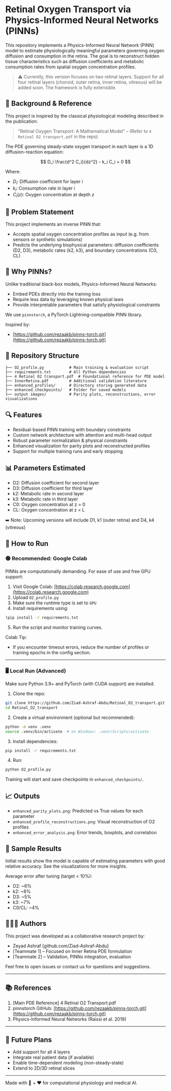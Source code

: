 # Retinal Oxygen Transport via Physics-Informed Neural Networks (PINNs)

This repository implements a Physics-Informed Neural Network (PINN) model to estimate physiologically meaningful parameters governing oxygen diffusion and consumption in the retina. The goal is to reconstruct hidden tissue characteristics such as diffusion coefficients and metabolic consumption rates from spatial oxygen concentration profiles.

> ⚠️ Currently, this version focuses on two retinal layers. Support for all four retinal layers (choroid, outer retina, inner retina, vitreous) will be added soon. The framework is fully extensible.

## 🔬 Background & Reference

This project is inspired by the classical physiological modeling described in the publication:

> "Retinal Oxygen Transport: A Mathematical Model" – (Refer to `4 Retinal O2 transport.pdf` in the repo)

The PDE governing steady-state oxygen transport in each layer is a 1D diffusion-reaction equation:

$$
D_i \frac{d^2 C_i}{dz^2} - k_i C_i = 0
$$

Where:

* $D_i$: Diffusion coefficient for layer $i$
* $k_i$: Consumption rate in layer $i$
* $C_i(z)$: Oxygen concentration at depth $z$

## 📌 Problem Statement

This project implements an inverse PINN that:

* Accepts spatial oxygen concentration profiles as input (e.g. from sensors or synthetic simulations)
* Predicts the underlying biophysical parameters: diffusion coefficients (D2, D3), metabolic rates (k2, k3), and boundary concentrations (C0, CL)

## 🧠 Why PINNs?

Unlike traditional black-box models, Physics-Informed Neural Networks:

* Embed PDEs directly into the training loss
* Require less data by leveraging known physical laws
* Provide interpretable parameters that satisfy physiological constraints

We use `pinnstorch`, a PyTorch Lightning-compatible PINN library.

Inspired by:

* [https://github.com/rezaakb/pinns-torch.git](https://github.com/rezaakb/pinns-torch.git)

## 📂 Repository Structure

```
├── O2_profile.py           # Main training & evaluation script
├── requirements.txt        # All Python dependencies
├── 4 Retinal O2 transport.pdf  # Foundational reference for PDE model
├── InnerRetina.pdf         # Additional validation literature
├── enhanced_profiles/      # Directory storing generated data
├── enhanced_checkpoints/   # Folder for saved models
├── output images/          # Parity plots, reconstructions, error visualizations
```

## 🔍 Features

* Residual-based PINN training with boundary constraints
* Custom network architecture with attention and multi-head output
* Robust parameter normalization & physical constraints
* Enhanced visualization for parity plots and reconstructed profiles
* Support for multiple training runs and early stopping

## 📊 Parameters Estimated

* D2: Diffusion coefficient for second layer
* D3: Diffusion coefficient for third layer
* k2: Metabolic rate in second layer
* k3: Metabolic rate in third layer
* C0: Oxygen concentration at z = 0
* CL: Oxygen concentration at z = L

➡️ Note: Upcoming versions will include D1, k1 (outer retina) and D4, k4 (vitreous)

## 🚀 How to Run

### 🟢 Recommended: Google Colab

PINNs are computationally demanding. For ease of use and free GPU support:

1. Visit Google Colab: [https://colab.research.google.com](https://colab.research.google.com)
2. Upload `O2_profile.py`
3. Make sure the runtime type is set to `GPU`
4. Install requirements using:

```bash
!pip install -r requirements.txt
```

5. Run the script and monitor training curves.

Colab Tip:

* If you encounter timeout errors, reduce the number of profiles or training epochs in the config section.

---

### 🖥️ Local Run (Advanced)

Make sure Python 3.9+ and PyTorch (with CUDA support) are installed.

1. Clone the repo:

```bash
git clone https://github.com/Ziad-Ashraf-Abdu/Retinal_O2_transport.git
cd Retinal_O2_transport
```

2. Create a virtual environment (optional but recommended):

```bash
python -m venv .venv
source .venv/bin/activate  # on Windows: .venv\Scripts\activate
```

3. Install dependencies:

```bash
pip install -r requirements.txt
```

4. Run:

```bash
python O2_profile.py
```

Training will start and save checkpoints in `enhanced_checkpoints/`.

## 📈 Outputs

* `enhanced_parity_plots.png`: Predicted vs True values for each parameter
* `enhanced_profile_reconstructions.png`: Visual reconstruction of O2 profiles
* `enhanced_error_analysis.png`: Error trends, boxplots, and correlation

## 🧪 Sample Results

Initial results show the model is capable of estimating parameters with good relative accuracy. See the visualizations for more insights.

Average error after tuning (target < 10%):

* D2: \~6%
* k2: \~8%
* D3: \~5%
* k3: \~7%
* C0/CL: \~4%

## 🧑‍🤝‍🧑 Authors

This project was developed as a collaborative research project by:

* Zeyad Ashraf \[github.com/Ziad-Ashraf-Abdu]
* \[Teammate 1] – Focused on Inner Retina PDE formulation
* \[Teammate 2] – Validation, PINNs integration, evaluation

Feel free to open issues or contact us for questions and suggestions.

---

## 📚 References

1. \[Main PDE Reference] 4 Retinal O2 Transport.pdf
2. pinnstorch GitHub: [https://github.com/rezaakb/pinns-torch.git](https://github.com/rezaakb/pinns-torch.git)
3. Physics-Informed Neural Networks (Raissi et al. 2019)

---

## 🌟 Future Plans

* Add support for all 4 layers
* Integrate real patient data (if available)
* Enable time-dependent modeling (non-steady-state)
* Extend to 2D/3D retinal slices

---

Made with 🧠 + ❤️ for computational physiology and medical AI.
